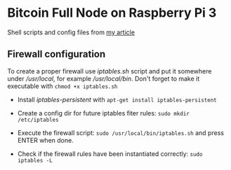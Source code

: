 # Bitcoin Full Node on Raspberry Pi 3

Shell scripts and config files from [my article](https://blog.brakmic.com/running-a-full-bitcoin-node-on-raspberry-pi-3/)

## Firewall configuration

To create a proper firewall use *iptables.sh* script and put it somewhere under */usr/local*, for example */usr/local/bin*. Don't forget to make it executable with `chmod +x iptables.sh`

* Install *iptables-persistent* with `apt-get install iptables-persistent`

* Create a config dir for future iptables fiter rules: `sudo mkdir /etc/iptables`

* Execute the firewall script: `sudo /usr/local/bin/iptables.sh` and press ENTER when done.

* Check if the firewall rules have been instantiated correctly: `sudo iptables -L`



